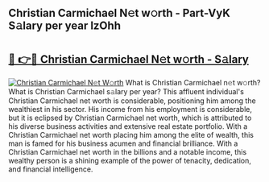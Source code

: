 ## Christian Carmichael N𝚎t w𝚘rth - Part-VyK S𝚊lary per year lzOhh

# <h2><a href="http://gc5b40.nevu.top/?p=Christian+Carmichael">🔗 👉🔴 Christian Carmichael N𝚎t w𝚘rth - S𝚊lary</a></h2>

[![Christian Carmichael N𝚎t W𝚘rth](https://i.imgur.com/Oavwk0R.jpeg)](http://gc5b40.nevu.top/?p=Christian+Carmichael)
What is Christian Carmichael n𝚎t w𝚘rth? What is Christian Carmichael s𝚊lary per year?
This affluent individual's Christian Carmichael net worth is considerable, positioning him among the wealthiest in his sector. His income from his employment is considerable, but it is eclipsed by Christian Carmichael net worth, which is attributed to his diverse business activities and extensive real estate portfolio. With a Christian Carmichael net worth placing him among the elite of wealth, this man is famed for his business acumen and financial brilliance. With a Christian Carmichael net worth in the billions and a notable income, this wealthy person is a shining example of the power of tenacity, dedication, and financial intelligence.
